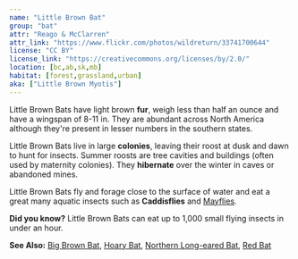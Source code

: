 ```yaml
---
name: "Little Brown Bat"
group: "bat"
attr: "Reago & McClarren"
attr_link: "https://www.flickr.com/photos/wildreturn/33741700644"
license: "CC BY"
license_link: "https://creativecommons.org/licenses/by/2.0/"
location: [bc,ab,sk,mb]
habitat: [forest,grassland,urban]
aka: ["Little Brown Myotis"]
---
```

Little Brown Bats have light brown **fur**, weigh less than half an ounce and have a wingspan of 8-11 in. They are abundant across North America although they're present in lesser numbers in the southern states.

Little Brown Bats live in large **colonies**, leaving their roost at dusk and dawn to hunt for insects. Summer roosts are tree cavities and buildings (often used by maternity colonies). They **hibernate** over the winter in caves or abandoned mines.

Little Brown Bats fly and forage close to the surface of water and eat a great many aquatic insects such as **Caddisflies** and [Mayflies](/insects/mayfly/).

**Did you know?** Little Brown Bats can eat up to 1,000 small flying insects in under an hour.

<!-- generated, do not edit -->
**See Also:**
[Big Brown Bat](/animals/bigbbat/),
[Hoary Bat](/animals/hoarybat/),
[Northern Long-eared Bat](/animals/norlebat/),
[Red Bat](/animals/redbat/)
